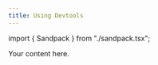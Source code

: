 ```yaml
---
title: Using Devtools
---
```


import { Sandpack } from "./sandpack.tsx";

<Sandpack>

Your content here.

</Sandpack>

